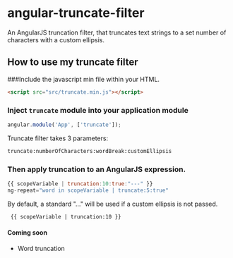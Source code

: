 # angular-truncate-filter
An AngularJS truncation filter, that truncates text strings to a set number of characters with a custom ellipsis.

## How to use my truncate filter

###Include the javascript min file within your HTML.

``` html
<script src="src/truncate.min.js"></script>
```

### Inject `truncate` module into your application module

```javascript
angular.module('App', ['truncate']);
```

Truncate filter takes 3 parameters:

```html
truncate:numberOfCharacters:wordBreak:customEllipsis
```

### Then apply truncation to an AngularJS expression.

```javascript
{{ scopeVariable | truncation:10:true:"---" }}
ng-repeat="word in scopeVariable | truncate:5:true"
```

By default, a standard "..." will be used if a custom ellipsis is not passed.
```html
 {{ scopeVariable | truncation:10 }}
 ```
#### Coming soon
 * Word truncation

